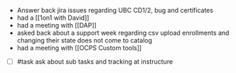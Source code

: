 - Answer back jira issues regarding UBC CD1/2, bug and certificates
- had a [[1on1 with David]]
- had a meeting with [[DAP]]
- asked back about a support week regarding csv upload enrollments and changing their state does not come to catalog
- had a meeting with [[OCPS Custom tools]]
- [ ] #task ask about sub tasks and tracking at instructure

